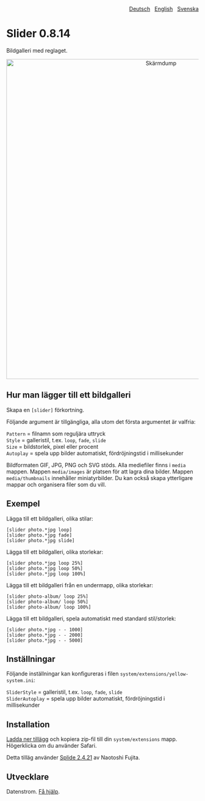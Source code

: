 <p align="right"><a href="README-de.md">Deutsch</a> &nbsp; <a href="README.md">English</a> &nbsp; <a href="README-sv.md">Svenska</a></p>

# Slider 0.8.14

Bildgalleri med reglaget.

<p align="center"><img src="slider-screenshot.png?raw=true" width="795" height="836" alt="Skärmdump"></p>

## Hur man lägger till ett bildgalleri

Skapa en `[slider]` förkortning.

Följande argument är tillgängliga, alla utom det första argumentet är valfria:

`Pattern` = filnamn som reguljära uttryck  
`Style` = galleristil, t.ex. `loop`, `fade`, `slide`  
`Size` = bildstorlek, pixel eller procent  
`Autoplay` = spela upp bilder automatiskt, fördröjningstid i millisekunder  

Bildformaten GIF, JPG, PNG och SVG stöds. Alla mediefiler finns i `media` mappen.
Mappen `media/images` är platsen för att lagra dina bilder. Mappen `media/thumbnails` innehåller miniatyrbilder. Du kan också skapa ytterligare mappar och organisera filer som du vill.

## Exempel

Lägga till ett bildgalleri, olika stilar:

    [slider photo.*jpg loop]
    [slider photo.*jpg fade]
    [slider photo.*jpg slide]

Lägga till ett bildgalleri, olika storlekar:

    [slider photo.*jpg loop 25%]
    [slider photo.*jpg loop 50%]
    [slider photo.*jpg loop 100%]

Lägga till ett bildgalleri från en undermapp, olika storlekar:

    [slider photo-album/ loop 25%]
    [slider photo-album/ loop 50%]
    [slider photo-album/ loop 100%]

Lägga till ett bildgalleri, spela automatiskt med standard stil/storlek:

    [slider photo.*jpg - - 1000]
    [slider photo.*jpg - - 2000]
    [slider photo.*jpg - - 5000]

## Inställningar

Följande inställningar kan konfigureras i filen `system/extensions/yellow-system.ini`:

`SliderStyle` = galleristil, t.ex. `loop`, `fade`, `slide`  
`SliderAutoplay` = spela upp bilder automatiskt, fördröjningstid i millisekunder  

## Installation

[Ladda ner tillägg](https://github.com/datenstrom/yellow-extensions/raw/master/zip/slider.zip) och kopiera zip-fil till din `system/extensions` mapp. Högerklicka om du använder Safari.

Detta tilläg använder [Splide 2.4.21](https://github.com/Splidejs/splide) av Naotoshi Fujita.

## Utvecklare

Datenstrom. [Få hjälp](https://datenstrom.se/sv/yellow/help/).
